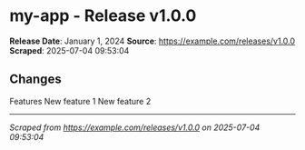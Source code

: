 # my-app - Release v1.0.0

**Release Date**: January 1, 2024
**Source**: https://example.com/releases/v1.0.0
**Scraped**: 2025-07-04 09:53:04

## Changes

Features
New feature 1
New feature 2

---
*Scraped from https://example.com/releases/v1.0.0 on 2025-07-04 09:53:04*